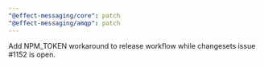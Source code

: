 ```yaml
---
"@effect-messaging/core": patch
"@effect-messaging/amqp": patch
---
```


Add NPM_TOKEN workaround to release workflow while changesets issue #1152 is open.
